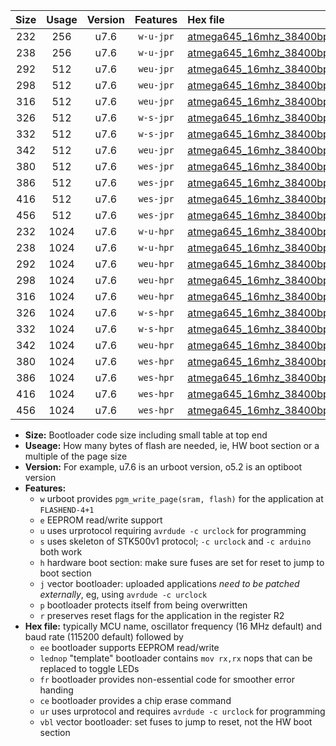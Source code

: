 |Size|Usage|Version|Features|Hex file|
|:-:|:-:|:-:|:-:|:--|
|232|256|u7.6|`w-u-jpr`|[atmega645_16mhz_38400bps_ur_vbl.hex](https://raw.githubusercontent.com/stefanrueger/urboot/main/atmega645_16mhz_38400bps_ur_vbl.hex)|
|238|256|u7.6|`w-u-jpr`|[atmega645_16mhz_38400bps_lednop_ur_vbl.hex](https://raw.githubusercontent.com/stefanrueger/urboot/main/atmega645_16mhz_38400bps_lednop_ur_vbl.hex)|
|292|512|u7.6|`weu-jpr`|[atmega645_16mhz_38400bps_ee_ur_vbl.hex](https://raw.githubusercontent.com/stefanrueger/urboot/main/atmega645_16mhz_38400bps_ee_ur_vbl.hex)|
|298|512|u7.6|`weu-jpr`|[atmega645_16mhz_38400bps_ee_lednop_ur_vbl.hex](https://raw.githubusercontent.com/stefanrueger/urboot/main/atmega645_16mhz_38400bps_ee_lednop_ur_vbl.hex)|
|316|512|u7.6|`weu-jpr`|[atmega645_16mhz_38400bps_ee_lednop_fr_ur_vbl.hex](https://raw.githubusercontent.com/stefanrueger/urboot/main/atmega645_16mhz_38400bps_ee_lednop_fr_ur_vbl.hex)|
|326|512|u7.6|`w-s-jpr`|[atmega645_16mhz_38400bps_vbl.hex](https://raw.githubusercontent.com/stefanrueger/urboot/main/atmega645_16mhz_38400bps_vbl.hex)|
|332|512|u7.6|`w-s-jpr`|[atmega645_16mhz_38400bps_lednop_vbl.hex](https://raw.githubusercontent.com/stefanrueger/urboot/main/atmega645_16mhz_38400bps_lednop_vbl.hex)|
|342|512|u7.6|`weu-jpr`|[atmega645_16mhz_38400bps_ee_lednop_fr_ce_ur_vbl.hex](https://raw.githubusercontent.com/stefanrueger/urboot/main/atmega645_16mhz_38400bps_ee_lednop_fr_ce_ur_vbl.hex)|
|380|512|u7.6|`wes-jpr`|[atmega645_16mhz_38400bps_ee_vbl.hex](https://raw.githubusercontent.com/stefanrueger/urboot/main/atmega645_16mhz_38400bps_ee_vbl.hex)|
|386|512|u7.6|`wes-jpr`|[atmega645_16mhz_38400bps_ee_lednop_vbl.hex](https://raw.githubusercontent.com/stefanrueger/urboot/main/atmega645_16mhz_38400bps_ee_lednop_vbl.hex)|
|416|512|u7.6|`wes-jpr`|[atmega645_16mhz_38400bps_ee_lednop_fr_vbl.hex](https://raw.githubusercontent.com/stefanrueger/urboot/main/atmega645_16mhz_38400bps_ee_lednop_fr_vbl.hex)|
|456|512|u7.6|`wes-jpr`|[atmega645_16mhz_38400bps_ee_lednop_fr_ce_vbl.hex](https://raw.githubusercontent.com/stefanrueger/urboot/main/atmega645_16mhz_38400bps_ee_lednop_fr_ce_vbl.hex)|
|232|1024|u7.6|`w-u-hpr`|[atmega645_16mhz_38400bps_ur.hex](https://raw.githubusercontent.com/stefanrueger/urboot/main/atmega645_16mhz_38400bps_ur.hex)|
|238|1024|u7.6|`w-u-hpr`|[atmega645_16mhz_38400bps_lednop_ur.hex](https://raw.githubusercontent.com/stefanrueger/urboot/main/atmega645_16mhz_38400bps_lednop_ur.hex)|
|292|1024|u7.6|`weu-hpr`|[atmega645_16mhz_38400bps_ee_ur.hex](https://raw.githubusercontent.com/stefanrueger/urboot/main/atmega645_16mhz_38400bps_ee_ur.hex)|
|298|1024|u7.6|`weu-hpr`|[atmega645_16mhz_38400bps_ee_lednop_ur.hex](https://raw.githubusercontent.com/stefanrueger/urboot/main/atmega645_16mhz_38400bps_ee_lednop_ur.hex)|
|316|1024|u7.6|`weu-hpr`|[atmega645_16mhz_38400bps_ee_lednop_fr_ur.hex](https://raw.githubusercontent.com/stefanrueger/urboot/main/atmega645_16mhz_38400bps_ee_lednop_fr_ur.hex)|
|326|1024|u7.6|`w-s-hpr`|[atmega645_16mhz_38400bps.hex](https://raw.githubusercontent.com/stefanrueger/urboot/main/atmega645_16mhz_38400bps.hex)|
|332|1024|u7.6|`w-s-hpr`|[atmega645_16mhz_38400bps_lednop.hex](https://raw.githubusercontent.com/stefanrueger/urboot/main/atmega645_16mhz_38400bps_lednop.hex)|
|342|1024|u7.6|`weu-hpr`|[atmega645_16mhz_38400bps_ee_lednop_fr_ce_ur.hex](https://raw.githubusercontent.com/stefanrueger/urboot/main/atmega645_16mhz_38400bps_ee_lednop_fr_ce_ur.hex)|
|380|1024|u7.6|`wes-hpr`|[atmega645_16mhz_38400bps_ee.hex](https://raw.githubusercontent.com/stefanrueger/urboot/main/atmega645_16mhz_38400bps_ee.hex)|
|386|1024|u7.6|`wes-hpr`|[atmega645_16mhz_38400bps_ee_lednop.hex](https://raw.githubusercontent.com/stefanrueger/urboot/main/atmega645_16mhz_38400bps_ee_lednop.hex)|
|416|1024|u7.6|`wes-hpr`|[atmega645_16mhz_38400bps_ee_lednop_fr.hex](https://raw.githubusercontent.com/stefanrueger/urboot/main/atmega645_16mhz_38400bps_ee_lednop_fr.hex)|
|456|1024|u7.6|`wes-hpr`|[atmega645_16mhz_38400bps_ee_lednop_fr_ce.hex](https://raw.githubusercontent.com/stefanrueger/urboot/main/atmega645_16mhz_38400bps_ee_lednop_fr_ce.hex)|

- **Size:** Bootloader code size including small table at top end
- **Useage:** How many bytes of flash are needed, ie, HW boot section or a multiple of the page size
- **Version:** For example, u7.6 is an urboot version, o5.2 is an optiboot version
- **Features:**
  + `w` urboot provides `pgm_write_page(sram, flash)` for the application at `FLASHEND-4+1`
  + `e` EEPROM read/write support
  + `u` uses urprotocol requiring `avrdude -c urclock` for programming
  + `s` uses skeleton of STK500v1 protocol; `-c urclock` and `-c arduino` both work
  + `h` hardware boot section: make sure fuses are set for reset to jump to boot section
  + `j` vector bootloader: uploaded applications *need to be patched externally*, eg, using `avrdude -c urclock`
  + `p` bootloader protects itself from being overwritten
  + `r` preserves reset flags for the application in the register R2
- **Hex file:** typically MCU name, oscillator frequency (16 MHz default) and baud rate (115200 default) followed by
  + `ee` bootloader supports EEPROM read/write
  + `lednop` "template" bootloader contains `mov rx,rx` nops that can be replaced to toggle LEDs
  + `fr` bootloader provides non-essential code for smoother error handing
  + `ce` bootloader provides a chip erase command
  + `ur` uses urprotocol and requires `avrdude -c urclock` for programming
  + `vbl` vector bootloader: set fuses to jump to reset, not the HW boot section
